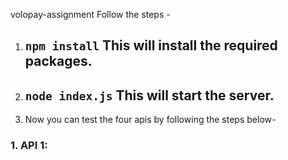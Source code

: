volopay-assignment
Follow the steps - 
1. ## `npm install` This will install the required packages.
2. ## `node index.js` This will start the server.
3. Now you can test the four apis by following the steps below- 
  ### 1. API 1: 

